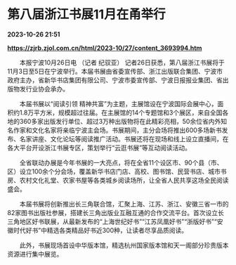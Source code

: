 # 第八届浙江书展11月在甬举行

**2023-10-26 21:51**

**https://zjrb.zjol.com.cn/html/2023-10/27/content_3693994.htm**

　　本报宁波10月26日电 （记者 纪驭亚） 记者26日获悉，第八届浙江书展将于11月3日至5日在宁波举行。本届书展由省委宣传部、浙江出版联合集团、宁波市政府主办，省新华书店集团有限公司、宁波市委宣传部、宁波日报报业集团、省出版物发行业协会承办。

　　本届书展以“阅读引领 精神共富”为主题，主展馆设在宁波国际会展中心，面积约1.8万平方米，规模超过往届。在主展馆的14个专题馆和3个展区，来自全国各地的360多家出版发行单位、超过3万种出版物将在此精彩亮相，50余位省内外知名作家和文化名家将亲临宁波主会场。书展期间，主分会场将推出600多场新书发布、名家讲座、文化论坛等阅读推广活动。书展还将在现场和线上设立直播间，在各大平台开设浙江书展专区，策划举行“云逛书展”等互动阅读活动。

　　全省联动办展是今年书展的一大亮点，将在全省11个设区市、90个县（市、区）设立100余个分会场，覆盖新华书店门店、高校、图书馆、民营书店、城市书房、农村文化礼堂、农家书屋等各类城乡阅读场所，让全省人民共享这场全民阅读盛会。

　　本届书展将创新推出长三角联合馆，汇聚上海、江苏、浙江、安徽三省一市的82家图书出版社参展，搭建长三角出版业互融互通的合作交流平台。首次设立长三角地区好书联展，从最新发布的“上海世纪好书”“江苏凤凰好书”“浙版好书”“安徽时代好书”中精选各类精品好书近300种，让读者尽享品质阅读。

　　此外，书展现场首设中华版本馆，精选杭州国家版本馆和天一阁部分珍贵版本资源进行集中展览。